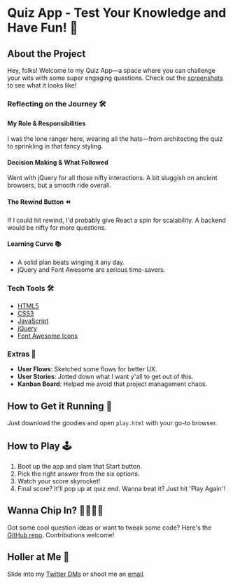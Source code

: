 # Quiz App - Test Your Knowledge and Have Fun! 🎉

## About the Project

Hey, folks! Welcome to my Quiz App—a space where you can challenge your wits with some super engaging questions. Check out the [screenshots](#) to see what it looks like!

### Reflecting on the Journey 🛠

#### My Role & Responsibilities
I was the lone ranger here, wearing all the hats—from architecting the quiz to sprinkling in that fancy styling.

#### Decision Making & What Followed
Went with jQuery for all those nifty interactions. A bit sluggish on ancient browsers, but a smooth ride overall.

#### The Rewind Button ⏪
If I could hit rewind, I'd probably give React a spin for scalability. A backend would be nifty for more questions.

#### Learning Curve 📚
- A solid plan beats winging it any day.
- jQuery and Font Awesome are serious time-savers.

### Tech Tools 🛠
- [HTML5](#)
- [CSS3](#)
- [JavaScript](#)
- [jQuery](#)
- [Font Awesome Icons](#)

### Extras 🌟
- **User Flows**: Sketched some flows for better UX.
- **User Stories**: Jotted down what I want y'all to get out of this.
- **Kanban Board**: Helped me avoid that project management chaos.

## How to Get it Running 🚀
Just download the goodies and open `play.html` with your go-to browser.

## How to Play 🕹
1. Boot up the app and slam that Start button.
2. Pick the right answer from the six options.
3. Watch your score skyrocket!
4. Final score? It'll pop up at quiz end. Wanna beat it? Just hit 'Play Again'!

## Wanna Chip In? 👩‍💻👨‍💻
Got some cool question ideas or want to tweak some code? Here's the [GitHub repo](#). Contributions welcome!

## Holler at Me 📣
Slide into my [Twitter DMs](https://twitter.com/russ_rich) or shoot me an [email](#).

